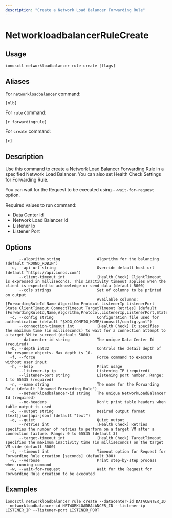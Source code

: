 ```yaml
---
description: "Create a Network Load Balancer Forwarding Rule"
---
```


# NetworkloadbalancerRuleCreate

## Usage

```text
ionosctl networkloadbalancer rule create [flags]
```

## Aliases

For `networkloadbalancer` command:

```text
[nlb]
```

For `rule` command:

```text
[r forwardingrule]
```

For `create` command:

```text
[c]
```

## Description

Use this command to create a Network Load Balancer Forwarding Rule in a specified Network Load Balancer. You can also set Health Check Settings for Forwarding Rule.

You can wait for the Request to be executed using `--wait-for-request` option.

Required values to run command:

* Data Center Id
* Network Load Balancer Id
* Listener Ip
* Listener Port

## Options

```text
      --algorithm string                Algorithm for the balancing (default "ROUND_ROBIN")
  -u, --api-url string                  Override default host url (default "https://api.ionos.com")
      --client-timeout int              [Health Check] ClientTimeout is expressed in milliseconds. This inactivity timeout applies when the client is expected to acknowledge or send data (default 5000)
      --cols strings                    Set of columns to be printed on output 
                                        Available columns: [ForwardingRuleId Name Algorithm Protocol ListenerIp ListenerPort State ClientTimeout ConnectTimeout TargetTimeout Retries] (default [ForwardingRuleId,Name,Algorithm,Protocol,ListenerIp,ListenerPort,State])
  -c, --config string                   Configuration file used for authentication (default "$XDG_CONFIG_HOME/ionosctl/config.yaml")
      --connection-timeout int          [Health Check] It specifies the maximum time (in milliseconds) to wait for a connection attempt to a target VM to succeed (default 5000)
      --datacenter-id string            The unique Data Center Id (required)
  -D, --depth int32                     Controls the detail depth of the response objects. Max depth is 10.
  -f, --force                           Force command to execute without user input
  -h, --help                            Print usage
      --listener-ip ip                  Listening IP (required)
      --listener-port string            Listening port number. Range: 1 to 65535 (required)
  -n, --name string                     The name for the Forwarding Rule (default "Unnamed Forwarding Rule")
      --networkloadbalancer-id string   The unique NetworkLoadBalancer Id (required)
      --no-headers                      Don't print table headers when table output is used
  -o, --output string                   Desired output format [text|json|api-json] (default "text")
  -q, --quiet                           Quiet output
      --retries int                     [Health Check] Retries specifies the number of retries to perform on a target VM after a connection failure. Range: 0 to 65535 (default 3)
      --target-timeout int              [Health Check] TargetTimeout specifies the maximum inactivity time (in milliseconds) on the target VM side (default 5000)
  -t, --timeout int                     Timeout option for Request for Forwarding Rule creation [seconds] (default 300)
  -v, --verbose                         Print step-by-step process when running command
  -w, --wait-for-request                Wait for the Request for Forwarding Rule creation to be executed
```

## Examples

```text
ionosctl networkloadbalancer rule create --datacenter-id DATACENTER_ID --networkloadbalancer-id NETWORKLOADBALANCER_ID --listener-ip LISTENER_IP --listener-port LISTENER_PORT
```

